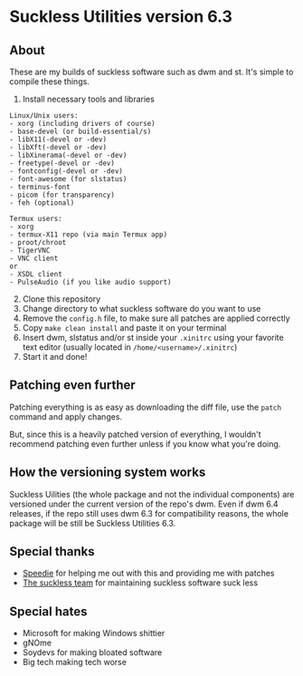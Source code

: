 # Suckless Utilities version 6.3
## About 
These are my builds of suckless software such as dwm and st.
It's simple to compile these things. 

1. Install necessary tools and libraries 
```
Linux/Unix users:
- xorg (including drivers of course)
- base-devel (or build-essential/s)
- libX11(-devel or -dev)
- libXft(-devel or -dev) 
- libXinerama(-devel or -dev) 
- freetype(-devel or -dev) 
- fontconfig(-devel or -dev)
- font-awesome (for slstatus)
- terminus-font
- picom (for transparency)
- feh (optional)

Termux users:
- xorg 
- termux-X11 repo (via main Termux app)
- proot/chroot
- TigerVNC 
- VNC client
or
- XSDL client
- PulseAudio (if you like audio support)
````
2. Clone this repository 
3. Change directory to what suckless software do you want to use
4. Remove the `config.h` file, to make sure all patches are applied correctly
5. Copy `make clean install` and paste it on your terminal
6. Insert dwm, slstatus and/or st inside your `.xinitrc` using your favorite text editor (usually located in `/home/<username>/.xinitrc`)
7. Start it and done! 

## Patching even further 

Patching everything is as easy as downloading the diff file, use the `patch` command and apply changes.

But, since this is a heavily patched version of everything, I wouldn't recommend patching even further unless if you know what you're doing.

## How the versioning system works

Suckless Uilities (the whole package and not the individual components) are versioned under the current version of the repo's dwm.
Even if dwm 6.4 releases, if the repo still uses dwm 6.3 for compatibility reasons, the whole package will be still be Suckless Utilities 6.3.

## Special thanks 
* [Speedie](https://spdgmr.github.io) for helping me out with this and providing me with patches 
* [The suckless team](https://suckless.org) for maintaining suckless software suck less

## Special hates
* Microsoft for making Windows shittier
* gNOme
* Soydevs for making bloated software
* Big tech making tech worse
